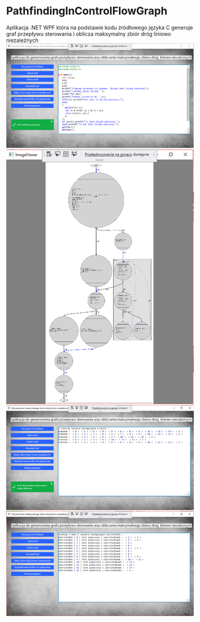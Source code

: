 # PathfindingInControlFlowGraph
Aplikacja .NET WPF która na podstawie kodu żródłowego języka C generuje graf przepływu sterowania i oblicza maksymalny zbiór dróg liniowo niezależnych
![Alt text](https://github.com/MStrobaHD/PathfindingInControlFlowGraph/blob/master/Obraz1.png) 
![Alt text](https://github.com/MStrobaHD/PathfindingInControlFlowGraph/blob/master/Obraz2.png) 
![Alt text](https://github.com/MStrobaHD/PathfindingInControlFlowGraph/blob/master/Obraz3.png) 
![Alt text](https://github.com/MStrobaHD/PathfindingInControlFlowGraph/blob/master/Obraz.png) 
